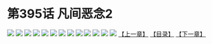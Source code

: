 # 第395话 凡间恶念2
![](https://s2.baozimh.com/scomic/sanyanxiaotianlu-samanhua/0/395-8g24/1.jpg)
![](https://s2.baozimh.com/scomic/sanyanxiaotianlu-samanhua/0/395-8g24/2.jpg)
![](https://s2.baozimh.com/scomic/sanyanxiaotianlu-samanhua/0/395-8g24/3.jpg)
![](https://s2.baozimh.com/scomic/sanyanxiaotianlu-samanhua/0/395-8g24/4.jpg)
![](https://s2.baozimh.com/scomic/sanyanxiaotianlu-samanhua/0/395-8g24/5.jpg)
![](https://s2.baozimh.com/scomic/sanyanxiaotianlu-samanhua/0/395-8g24/6.jpg)
![](https://s2.baozimh.com/scomic/sanyanxiaotianlu-samanhua/0/395-8g24/7.jpg)
![](https://s2.baozimh.com/scomic/sanyanxiaotianlu-samanhua/0/395-8g24/8.jpg)
![](https://s2.baozimh.com/scomic/sanyanxiaotianlu-samanhua/0/395-8g24/9.jpg)
![](https://s2.baozimh.com/scomic/sanyanxiaotianlu-samanhua/0/395-8g24/10.jpg)
![](https://s2.baozimh.com/scomic/sanyanxiaotianlu-samanhua/0/395-8g24/11.jpg)
![](https://s2.baozimh.com/scomic/sanyanxiaotianlu-samanhua/0/395-8g24/12.jpg)
![](https://s2.baozimh.com/scomic/sanyanxiaotianlu-samanhua/0/395-8g24/13.jpg)
[【上一章】](./395.md)
[【目录】](./README.md)
[【下一章】](./397.md)
